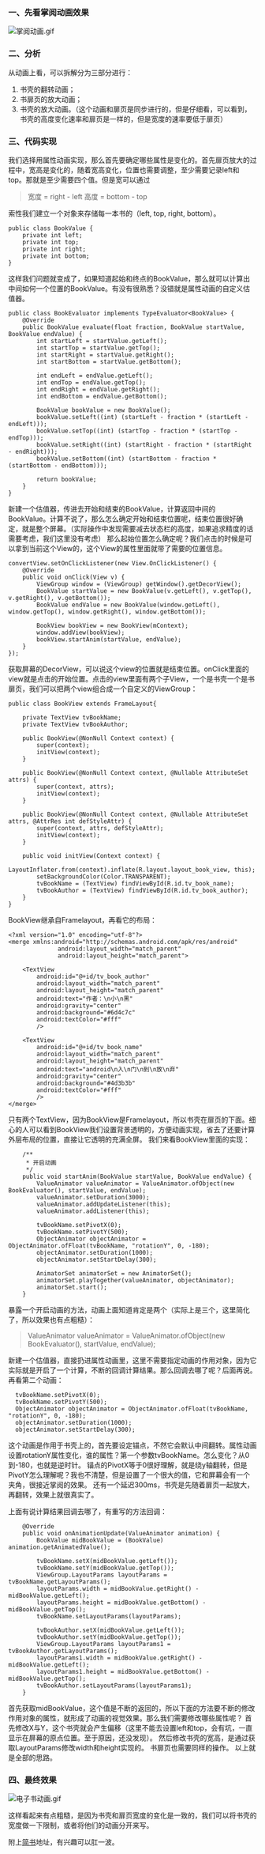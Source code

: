 ### 一、先看掌阅动画效果
![掌阅动画.gif](http://upload-images.jianshu.io/upload_images/5994029-239783fcfe5f9c6d.gif?imageMogr2/auto-orient/strip)

### 二、分析
从动画上看，可以拆解分为三部分进行：
1. 书壳的翻转动画；
2. 书扉页的放大动画；
3. 书壳的放大动画。（这个动画和扉页是同步进行的，但是仔细看，可以看到，书壳的高度变化速率和扉页是一样的，但是宽度的速率要低于扉页）

### 三、代码实现
我们选择用属性动画实现，那么首先要确定哪些属性是变化的。首先扉页放大的过程中，宽高是变化的，随着宽高变化，位置也需要调整，至少需要记录left和top。那就是至少需要四个值。但是宽可以通过
> 宽度 = right - left
> 高度 = bottom - top

索性我们建立一个对象来存储每一本书的（left, top, right, bottom）。
```
public class BookValue {
    private int left;
    private int top;
    private int right;
    private int bottom;
}
```
这样我们问题就变成了，如果知道起始和终点的BookValue，那么就可以计算出中间如何一个位置的BookValue。有没有很熟悉？没错就是属性动画的自定义估值器。
```
public class BookEvaluator implements TypeEvaluator<BookValue> {
    @Override
    public BookValue evaluate(float fraction, BookValue startValue, BookValue endValue) {
        int startLeft = startValue.getLeft();
        int startTop = startValue.getTop();
        int startRight = startValue.getRight();
        int startBottom = startValue.getBottom();

        int endLeft = endValue.getLeft();
        int endTop = endValue.getTop();
        int endRight = endValue.getRight();
        int endBottom = endValue.getBottom();

        BookValue bookValue = new BookValue();
        bookValue.setLeft((int) (startLeft - fraction * (startLeft - endLeft)));
        bookValue.setTop((int) (startTop - fraction * (startTop - endTop)));
        bookValue.setRight((int) (startRight - fraction * (startRight - endRight)));
        bookValue.setBottom((int) (startBottom - fraction * (startBottom - endBottom)));

        return bookValue;
    }
}
```
新建一个估值器，传进去开始和结束的BookValue，计算返回中间的BookValue。计算不说了，那么怎么确定开始和结束位置呢，结束位置很好确定，就是整个屏幕。（实际操作中发现需要减去状态栏的高度，如果追求精度的话需要考虑，我们这里没有考虑）
那么起始位置怎么确定呢？我们点击的时候是可以拿到当前这个View的，这个View的属性里面就带了需要的位置信息。
```
convertView.setOnClickListener(new View.OnClickListener() {
    @Override
    public void onClick(View v) {
        ViewGroup window = (ViewGroup) getWindow().getDecorView();
        BookValue startValue = new BookValue(v.getLeft(), v.getTop(), v.getRight(), v.getBottom());
        BookValue endValue = new BookValue(window.getLeft(), window.getTop(), window.getRight(), window.getBottom());

        BookView bookView = new BookView(mContext);
        window.addView(bookView);
        bookView.startAnim(startValue, endValue);
    }
});            
```
获取屏幕的DecorView，可以说这个view的位置就是结束位置。onClick里面的view就是点击的开始位置。点击的view里面有两个子View，一个是书壳一个是书扉页，我们可以把两个view组合成一个自定义的ViewGroup：
```
public class BookView extends FrameLayout{

    private TextView tvBookName;
    private TextView tvBookAuthor;

    public BookView(@NonNull Context context) {
        super(context);
        initView(context);
    }

    public BookView(@NonNull Context context, @Nullable AttributeSet attrs) {
        super(context, attrs);
        initView(context);
    }

    public BookView(@NonNull Context context, @Nullable AttributeSet attrs, @AttrRes int defStyleAttr) {
        super(context, attrs, defStyleAttr);
        initView(context);
    }

    public void initView(Context context) {
        LayoutInflater.from(context).inflate(R.layout.layout_book_view, this);
        setBackgroundColor(Color.TRANSPARENT);
        tvBookName = (TextView) findViewById(R.id.tv_book_name);
        tvBookAuthor = (TextView) findViewById(R.id.tv_book_author);
    }
}
```
BookView继承自Framelayout，再看它的布局：
```
<?xml version="1.0" encoding="utf-8"?>
<merge xmlns:android="http://schemas.android.com/apk/res/android"
              android:layout_width="match_parent"
              android:layout_height="match_parent">

    <TextView
        android:id="@+id/tv_book_author"
        android:layout_width="match_parent"
        android:layout_height="match_parent"
        android:text="作者：\n小\n黑"
        android:gravity="center"
        android:background="#6d4c7c"
        android:textColor="#fff"
        />

    <TextView
        android:id="@+id/tv_book_name"
        android:layout_width="match_parent"
        android:layout_height="match_parent"
        android:text="android\n入\n门\n到\n放\n弃"
        android:gravity="center"
        android:background="#4d3b3b"
        android:textColor="#fff"
        />
</merge>
```
只有两个TextView，因为BookView是Framelayout，所以书壳在扉页的下面。细心的人可以看到BookView我们设置背景透明的，方便动画实现，省去了还要计算外层布局的位置，直接让它透明的充满全屏。
我们来看BookView里面的实现：
```
    /**
     * 开启动画
     */
    public void startAnim(BookValue startValue, BookValue endValue) {
        ValueAnimator valueAnimator = ValueAnimator.ofObject(new BookEvaluator(), startValue, endValue);
        valueAnimator.setDuration(3000);
        valueAnimator.addUpdateListener(this);
        valueAnimator.addListener(this);

        tvBookName.setPivotX(0);
        tvBookName.setPivotY(500);
        ObjectAnimator objectAnimator = ObjectAnimator.ofFloat(tvBookName, "rotationY", 0, -180);
        objectAnimator.setDuration(1000);
        objectAnimator.setStartDelay(300);

        AnimatorSet animatorSet = new AnimatorSet();
        animatorSet.playTogether(valueAnimator, objectAnimator);
        animatorSet.start();
    }
```
暴露一个开启动画的方法，动画上面知道肯定是两个（实际上是三个，这里简化了，所以效果也有点粗糙）：
> ValueAnimator valueAnimator = ValueAnimator.ofObject(new BookEvaluator(), startValue, endValue);

新建一个估值器，直接扔进属性动画里，这里不需要指定动画的作用对象，因为它实际就是开启了一个计算，不断的回调计算结果。那么回调去哪了呢？后面再说。再看第二个动画：
```
  tvBookName.setPivotX(0);
  tvBookName.setPivotY(500);
  ObjectAnimator objectAnimator = ObjectAnimator.ofFloat(tvBookName, "rotationY", 0, -180);
  objectAnimator.setDuration(1000);
  objectAnimator.setStartDelay(300);
```
这个动画是作用于书壳上的，首先要设定锚点，不然它会默认中间翻转。属性动画设置rotationY属性变化，谁的属性？第一个参数tvBookName。怎么变化？从0到-180，也就是逆时针。
锚点的PivotX等于0很好理解，就是绕y轴翻转，但是PivotY怎么理解呢？我也不清楚，但是设置了一个很大的值，它和屏幕会有一个夹角，很接近掌阅的效果。
还有一个延迟300ms，书壳是先随着扉页一起放大，再翻转，效果上就很真实了。

上面有说计算结果回调去哪了，有重写的方法回调：
```
    @Override
    public void onAnimationUpdate(ValueAnimator animation) {
        BookValue midBookValue = (BookValue) animation.getAnimatedValue();

        tvBookName.setX(midBookValue.getLeft());
        tvBookName.setY(midBookValue.getTop());
        ViewGroup.LayoutParams layoutParams = tvBookName.getLayoutParams();
        layoutParams.width = midBookValue.getRight() - midBookValue.getLeft();
        layoutParams.height = midBookValue.getBottom() - midBookValue.getTop();
        tvBookName.setLayoutParams(layoutParams);

        tvBookAuthor.setX(midBookValue.getLeft());
        tvBookAuthor.setY(midBookValue.getTop());
        ViewGroup.LayoutParams layoutParams1 = tvBookAuthor.getLayoutParams();
        layoutParams1.width = midBookValue.getRight() - midBookValue.getLeft();
        layoutParams1.height = midBookValue.getBottom() - midBookValue.getTop();
        tvBookAuthor.setLayoutParams(layoutParams1);
    }
```
首先获取midBookValue，这个值是不断的返回的，所以下面的方法要不断的修改作用对象的属性，就形成了动画的视觉效果。那么我们需要修改哪些属性呢？
首先修改X与Y，这个书壳就会产生偏移（这里不能去设置left和top，会有坑，一直显示在屏幕的原点位置。至于原因，还没发现）。
然后修改书壳的宽高，是通过获取LayoutParams修改width和height实现的。
书扉页也需要同样的操作。
以上就是全部的思路。
### 四、最终效果
![电子书动画.gif](http://upload-images.jianshu.io/upload_images/5994029-b0dd7dee9c3f9a26.gif?imageMogr2/auto-orient/strip)

这样看起来有点粗糙，是因为书壳和扉页宽度的变化是一致的，我们可以将书壳的宽度做一下限制，或者将他们的动画分开来写。

附上[简书](http://www.jianshu.com/p/f104a287ebfa)地址，有兴趣可以肛一波。